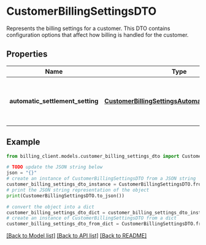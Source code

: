 # CustomerBillingSettingsDTO

Represents the billing settings for a customer.  This DTO contains configuration options that affect how billing is handled for the customer.

## Properties

Name | Type | Description | Notes
------------ | ------------- | ------------- | -------------
**automatic_settlement_setting** | [**CustomerBillingSettingsAutomaticSettlementDTO**](CustomerBillingSettingsAutomaticSettlementDTO.md) | Settings related to automatic settlement of transactions. | [optional] 

## Example

```python
from billing_client.models.customer_billing_settings_dto import CustomerBillingSettingsDTO

# TODO update the JSON string below
json = "{}"
# create an instance of CustomerBillingSettingsDTO from a JSON string
customer_billing_settings_dto_instance = CustomerBillingSettingsDTO.from_json(json)
# print the JSON string representation of the object
print(CustomerBillingSettingsDTO.to_json())

# convert the object into a dict
customer_billing_settings_dto_dict = customer_billing_settings_dto_instance.to_dict()
# create an instance of CustomerBillingSettingsDTO from a dict
customer_billing_settings_dto_from_dict = CustomerBillingSettingsDTO.from_dict(customer_billing_settings_dto_dict)
```
[[Back to Model list]](../README.md#documentation-for-models) [[Back to API list]](../README.md#documentation-for-api-endpoints) [[Back to README]](../README.md)


